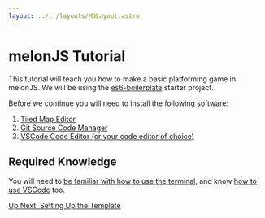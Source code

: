 ```yaml
---
layout: ../../layouts/MDLayout.astro
---
```

# melonJS Tutorial
This tutorial will teach you how to make a basic platforming game in melonJS. We will be using the [es6-boilerplate](https://github.com/melonjs/es6-boilerplate) starter project.

Before we continue you will need to install the following software:
1. [Tiled Map Editor](http://www.mapeditor.org/) 
2. [Git Source Code Manager](https://git-scm.com/downloads)
3. [VSCode Code Editor (or your code editor of choice)](https://code.visualstudio.com/)

## Required Knowledge
You will need to [be familiar with how to use the terminal](https://towardsdatascience.com/a-quick-guide-to-using-command-line-terminal-96815b97b955), and know [how to use VSCode](https://code.visualstudio.com/docs/introvideos/basics) too.

[Up Next: Setting Up the Template](/tutorial/part-1-setting-up)